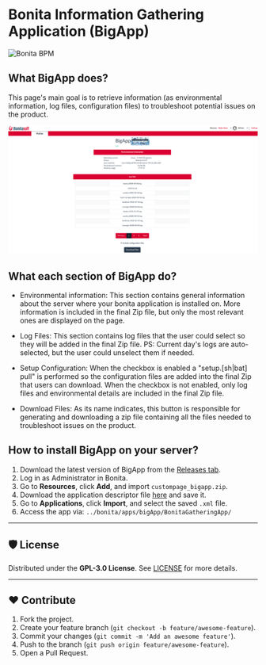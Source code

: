 # Bonita Information Gathering Application (BigApp)

![Bonita BPM](https://img.shields.io/badge/Bonita-BPM-blue?style=for-the-badge&logo=bonita)

## What BigApp does?

This page's main goal is to retrieve information (as environmental information, log files, configuration files) to troubleshoot potential issues on the product.

<img src="ScreenshotBigApp.png"/>

## What each section of BigApp do?
* Environmental information:
This section contains general information about the server where your bonita application is installed on. More information is included in the final Zip file, but only the most relevant ones are displayed on the page.
* Log Files:
This section contains log files that the user could select so they will be added in the final Zip file. PS: Current day's logs are auto-selected, but the user could unselect them if needed.
* Setup Configuration:
When the checkbox is enabled a "setup.[sh|bat] pull" is performed so the configuration files are added into the final Zip that users can download. When the checkbox is not enabled, only log files and environmental details are included in the final Zip file.

* Download Files:
As its name indicates, this button is responsible for generating and downloading a zip file containing all the files needed to troubleshoot issues on the product.
 
## How to install BigApp on your server?

1. Download the latest version of BigApp from the [Releases tab](https://github.com/Bonitasoft-Community/page_bigApp/releases).
2. Log in as Administrator in Bonita.
3. Go to **Resources**, click **Add**, and import `custompage_bigapp.zip`.
4. Download the application descriptor file [here](https://raw.githubusercontent.com/Bonitasoft-Community/page_bigApp/master/BigAppApplicationDescriptorFile.xml) and save it.
5. Go to **Applications**, click **Import**, and select the saved `.xml` file.
6. Access the app via: `../bonita/apps/bigApp/BonitaGatheringApp/`

---

## 🛡️ License

Distributed under the **GPL-3.0 License**. See [LICENSE](./LICENSE) for more details.

---

## ❤️ Contribute

1. Fork the project.
2. Create your feature branch (`git checkout -b feature/awesome-feature`).
3. Commit your changes (`git commit -m 'Add an awesome feature'`).
4. Push to the branch (`git push origin feature/awesome-feature`).
5. Open a Pull Request.
